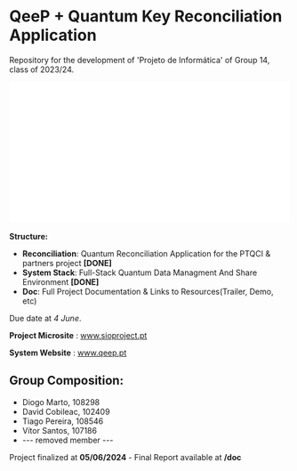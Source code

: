 # QeeP + Quantum Key Reconciliation Application
Repository for the development of 'Projeto de Informática' of Group 14, class of 2023/24.

![QeeP Logo](/doc/qeep_logo.png)

**Structure:**
  - **Reconciliation**: Quantum Reconciliation Application for the PTQCI & partners project **[DONE]** 
  - **System Stack**: Full-Stack Quantum Data Managment And Share Environment **[DONE]** 
  - **Doc**: Full Project Documentation & Links to Resources(Trailer, Demo, etc)
    
Due date at *4 June*.

**Project Microsite** : www.sioproject.pt

**System Website** : www.qeep.pt

## Group Composition:

- Diogo Marto, 108298
- David Cobileac, 102409 
- Tiago Pereira, 108546
- Vítor Santos, 107186
- --- removed member ---

Project finalized at **05/06/2024** - Final Report available at **/doc**
